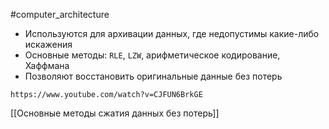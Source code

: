 #computer_architecture

- Используются для архивации данных, где недопустимы какие-либо искажения
- Основные методы: `RLE`, `LZW`, арифметическое кодирование, Хаффмана
- Позволяют восстановить оригинальные данные без потерь

```vid
https://www.youtube.com/watch?v=CJFUN6BrkGE
```

[[Основные методы сжатия данных без потерь]]

